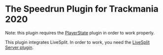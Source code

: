# The Speedrun Plugin for Trackmania 2020

Note: this plugin requires the [PlayerState](https://openplanet.dev/plugin/playerstate) plugin in order to work properly.

This plugin integrates LiveSplit. In order to work, you need the [LiveSplit Server plugin](https://github.com/GreepTheSheep/LiveSplit.Server/releases/latest).
